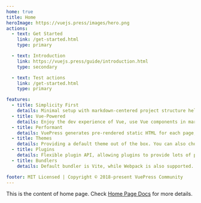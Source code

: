 ```yaml
---
home: true
title: Home
heroImage: https://vuejs.press/images/hero.png
actions:
  - text: Get Started
    link: /get-started.html
    type: primary

  - text: Introduction
    link: https://vuejs.press/guide/introduction.html
    type: secondary

  - text: Test actions
    link: /get-started.html
    type: primary

features:
  - title: Simplicity First
    details: Minimal setup with markdown-centered project structure helps you focus on writing.
  - title: Vue-Powered
    details: Enjoy the dev experience of Vue, use Vue components in markdown, and develop custom themes with Vue.
  - title: Performant
    details: VuePress generates pre-rendered static HTML for each page, and runs as an SPA once a page is loaded.
  - title: Themes
    details: Providing a default theme out of the box. You can also choose a community theme or create your own one.
  - title: Plugins
    details: Flexible plugin API, allowing plugins to provide lots of plug-and-play features for your site.
  - title: Bundlers
    details: Default bundler is Vite, while Webpack is also supported. Choose the one you like!

footer: MIT Licensed | Copyright © 2018-present VuePress Community
---
```


This is the content of home page. Check [Home Page Docs][default-theme-home] for more details.

[default-theme-home]: https://vuejs.press/reference/default-theme/frontmatter.html#home-page

